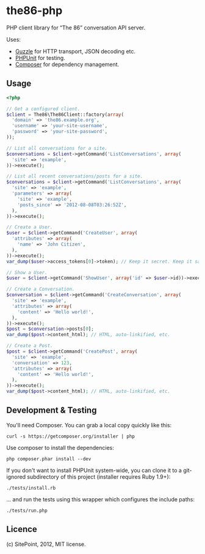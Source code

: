 the86-php
=========

PHP client library for “The 86” conversation API server.

Uses:

* [Guzzle](http://guzzlephp.org/) for HTTP transport, JSON decoding etc.
* [PHPUnit](http://www.phpunit.de/) for testing.
* [Composer](http://getcomposer.org/) for dependency management.


Usage
-----

```php
<?php

// Get a configured client.
$client = The86\The86Client::factory(array(
  'domain' => 'the86.example.org',
  'username' => 'your-site-username',
  'password' => 'your-site-password',
));

// List all conversations for a site.
$conversations = $client->getCommand('ListConversations', array(
  'site' => 'example',
))->execute();

// List all recent conversations/posts for a site.
$conversations = $client->getCommand('ListConversations', array(
  'site' => 'example',
  'parameters' => array(
    'site' => 'example',
    'posts_since' => '2012-08-08T03:26:52Z',
  ),
))->execute();

// Create a User.
$user = $client->getCommand('CreateUser', array(
  'attributes' => array(
    'name' => 'John Citizen',
  ),
))->execute();
var_dump($user->access_tokens[0]->token); // Keep it secret. Keep it safe.

// Show a User.
$user = $client->getCommand('ShowUser', array('id' => $user->id))->execute();

// Create a Conversation.
$conversation = $client->getCommand('CreateConversation', array(
  'site' => 'example',
  'attributes' => array(
    'content' => 'Hello world!',
  ),
))->execute();
$post = $conversation->posts[0];
var_dump($post->content_html); // HTML, auto-linkified, etc.

// Create a Post.
$post = $client->getCommand('CreatePost', array(
  'site' => 'example',
  'conversation' => 123,
  'attributes' => array(
    'content' => 'Hello world!',
  ),
))->execute();
var_dump($post->content_html); // HTML, auto-linkified, etc.
```


Development & Testing
---------------------

You'll need Composer. You can grab a local copy quickly like this:

    curl -s https://getcomposer.org/installer | php

Use composer to install the dependencies:

    php composer.phar install --dev

If you don't want to install PHPUnit system-wide, you can clone it to a
git-ignored subdirectory of this project (installer requires Ruby 1.9+):

    ./tests/install.rb

… and run the tests using this wrapper which configures the include paths:

    ./tests/run.php


Licence
-------

(c) SitePoint, 2012, MIT license.
